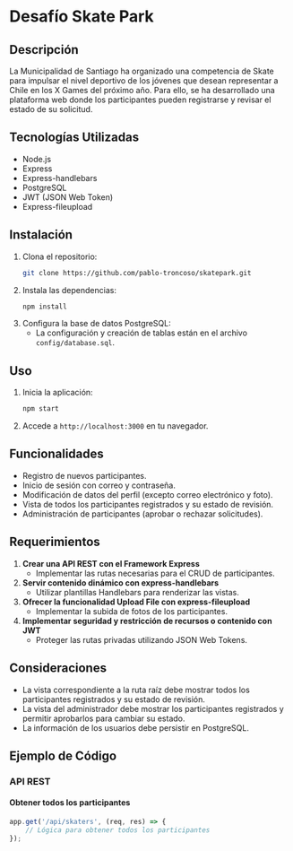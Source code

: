 # Desafío Skate Park

## Descripción

La Municipalidad de Santiago ha organizado una competencia de Skate para impulsar el nivel deportivo de los jóvenes que desean representar a Chile en los X Games del próximo año. Para ello, se ha desarrollado una plataforma web donde los participantes pueden registrarse y revisar el estado de su solicitud.

## Tecnologías Utilizadas

- Node.js
- Express
- Express-handlebars
- PostgreSQL
- JWT (JSON Web Token)
- Express-fileupload

## Instalación

1. Clona el repositorio:
    ```sh
    git clone https://github.com/pablo-troncoso/skatepark.git
    ```
2. Instala las dependencias:
    ```sh
    npm install
    ```
3. Configura la base de datos PostgreSQL:
    - La configuración y creación de tablas están en el archivo `config/database.sql`.

## Uso

1. Inicia la aplicación:
    ```sh
    npm start
    ```
2. Accede a `http://localhost:3000` en tu navegador.

## Funcionalidades

- Registro de nuevos participantes.
- Inicio de sesión con correo y contraseña.
- Modificación de datos del perfil (excepto correo electrónico y foto).
- Vista de todos los participantes registrados y su estado de revisión.
- Administración de participantes (aprobar o rechazar solicitudes).

## Requerimientos

1. **Crear una API REST con el Framework Express**
    - Implementar las rutas necesarias para el CRUD de participantes.
2. **Servir contenido dinámico con express-handlebars**
    - Utilizar plantillas Handlebars para renderizar las vistas.
3. **Ofrecer la funcionalidad Upload File con express-fileupload**
    - Implementar la subida de fotos de los participantes.
4. **Implementar seguridad y restricción de recursos o contenido con JWT**
    - Proteger las rutas privadas utilizando JSON Web Tokens.

## Consideraciones

- La vista correspondiente a la ruta raíz debe mostrar todos los participantes registrados y su estado de revisión.
- La vista del administrador debe mostrar los participantes registrados y permitir aprobarlos para cambiar su estado.
- La información de los usuarios debe persistir en PostgreSQL.

## Ejemplo de Código

### API REST

#### Obtener todos los participantes

```javascript
app.get('/api/skaters', (req, res) => {
    // Lógica para obtener todos los participantes
});
